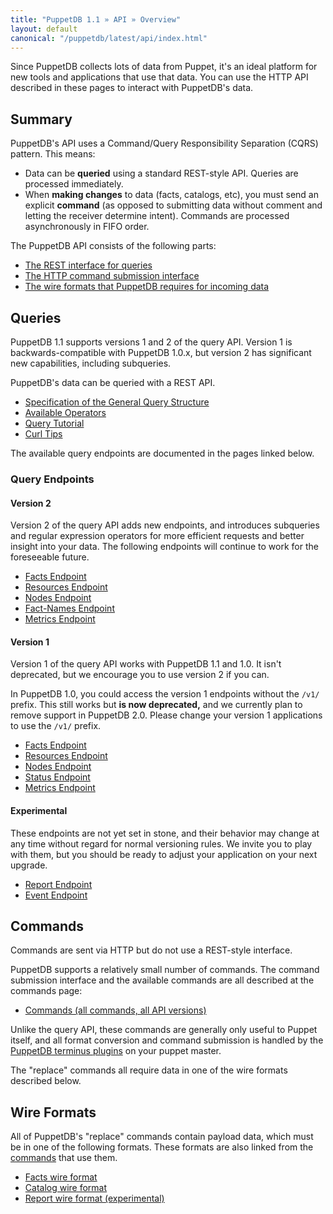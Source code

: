 ```yaml
---
title: "PuppetDB 1.1 » API » Overview"
layout: default
canonical: "/puppetdb/latest/api/index.html"
---
```


[commands]: ./commands.html
[terminus]: ../connect_puppet_master.html

Since PuppetDB collects lots of data from Puppet, it's an ideal platform for new tools and applications that use that data. You can use the HTTP API described in these pages to interact with PuppetDB's data.

Summary
-----

PuppetDB's API uses a Command/Query Responsibility Separation (CQRS) pattern. This means:

* Data can be **queried** using a standard REST-style API. Queries are processed immediately.
* When **making changes** to data (facts, catalogs, etc), you must send an explicit **command** (as opposed to submitting data without comment and letting the receiver determine intent). Commands are processed asynchronously in FIFO order.

The PuppetDB API consists of the following parts:

* [The REST interface for queries](#queries)
* [The HTTP command submission interface](#commands)
* [The wire formats that PuppetDB requires for incoming data](#wire-formats)

Queries
-----

PuppetDB 1.1 supports versions 1 and 2 of the query API. Version 1 is backwards-compatible with PuppetDB 1.0.x, but version 2 has significant new capabilities, including subqueries. 

PuppetDB's data can be queried with a REST API.

* [Specification of the General Query Structure](./query/v2/query.html)
* [Available Operators](./query/v2/operators.html)
* [Query Tutorial](./query/tutorial.html)
* [Curl Tips](./query/curl.html)

The available query endpoints are documented in the pages linked below.

### Query Endpoints

#### Version 2

Version 2 of the query API adds new endpoints, and introduces subqueries and regular expression operators for more efficient requests and better insight into your data. The following endpoints will continue to work for the foreseeable future. 

* [Facts Endpoint](./query/v2/facts.html)
* [Resources Endpoint](./query/v2/resources.html)
* [Nodes Endpoint](./query/v2/nodes.html)
* [Fact-Names Endpoint](./query/v2/fact-names.html)
* [Metrics Endpoint](./query/v2/metrics.html)

#### Version 1

Version 1 of the query API works with PuppetDB 1.1 and 1.0. It isn't deprecated, but we encourage you to use version 2 if you can.

In PuppetDB 1.0, you could access the version 1 endpoints without the `/v1/` prefix. This still works but **is now deprecated,** and we currently plan to remove support in PuppetDB 2.0. Please change your version 1 applications to use the `/v1/` prefix.

* [Facts Endpoint](./query/v1/facts.html)
* [Resources Endpoint](./query/v1/resources.html)
* [Nodes Endpoint](./query/v1/nodes.html)
* [Status Endpoint](./query/v1/status.html)
* [Metrics Endpoint](./query/v1/metrics.html)

#### Experimental

These endpoints are not yet set in stone, and their behavior may change at any time without regard for normal versioning rules. We invite you to play with them, but you should be ready to adjust your application on your next upgrade. 

* [Report Endpoint](./query/experimental/report.html)
* [Event Endpoint](./query/experimental/event.html)

Commands
-----

Commands are sent via HTTP but do not use a REST-style interface. 

PuppetDB supports a relatively small number of commands. The command submission interface and the available commands are all described at the commands page:

* [Commands (all commands, all API versions)][commands]

Unlike the query API, these commands are generally only useful to Puppet itself, and all format conversion and command submission is handled by the [PuppetDB terminus plugins][terminus] on your puppet master.

The "replace" commands all require data in one of the wire formats described below.

Wire Formats
-----

All of PuppetDB's "replace" commands contain payload data, which must be in one of the following formats. These formats are also linked from the [commands](#commands) that use them.

* [Facts wire format](./wire_format/facts_format.html)
* [Catalog wire format](./wire_format/catalog_format.html)
* [Report wire format (experimental)](./wire_format/report_format.html)
